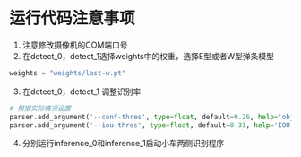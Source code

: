# 运行代码注意事项
1. 注意修改摄像机的COM端口号
2. 在detect_0，detect_1选择weights中的权重，选择E型或者W型弹条模型
```python
weights = "weights/last-w.pt"
```
3. 在detect_0，detect_1 调整识别率
```python
# 根据实际情况设置
parser.add_argument('--conf-thres', type=float, default=0.26, help='object confidence threshold')       
parser.add_argument('--iou-thres', type=float, default=0.31, help='IOU threshold for NMS')  
```
4. 分别运行inference_0和inference_1启动小车两侧识别程序
